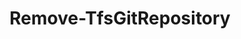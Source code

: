 ﻿---
title: Remove-TfsGitRepository
breadcrumbs: [ "Git" ]
parent: "Git"
description: "Deletes one or more Git repositories from a team project. "
remarks: 
parameterSets: 
  "_All_": [ Collection, Force, Project, Repository ] 
  "__AllParameterSets":  
    Repository: 
      type: "object"  
      position: "0"  
      required: true  
    Collection: 
      type: "object"  
    Force: 
      type: "SwitchParameter"  
    Project: 
      type: "object" 
parameters: 
  - name: "Repository" 
    description: "Specifies the repository to be deleted. Value can be the name or ID of a Git repository, as well as a Microsoft.TeamFoundation.SourceControl.WebApi.GitRepository object representing a Git repository. " 
    required: true 
    globbing: false 
    pipelineInput: "true (ByValue)" 
    position: 0 
    type: "object" 
    aliases: [ Name ] 
  - name: "Name" 
    description: "Specifies the repository to be deleted. Value can be the name or ID of a Git repository, as well as a Microsoft.TeamFoundation.SourceControl.WebApi.GitRepository object representing a Git repository. This is an alias of the Repository parameter." 
    required: true 
    globbing: false 
    pipelineInput: "true (ByValue)" 
    position: 0 
    type: "object" 
    aliases: [ Name ] 
  - name: "Force" 
    description: "Forces the exclusion of the item. When omitted, the command prompts for confirmation prior to deleting the item. " 
    globbing: false 
    type: "SwitchParameter" 
    defaultValue: "False" 
  - name: "Project" 
    description: "Specifies the name of the Team Project, its ID (a GUID), or a Microsoft.TeamFoundation.Core.WebApi.TeamProject object to connect to. When omitted, it defaults to the connection set by Connect-TfsTeamProject (if any). For more details, see the Get-TfsTeamProject cmdlet. " 
    globbing: false 
    type: "object" 
  - name: "Collection" 
    description: "Specifies the URL to the Team Project Collection or Azure DevOps Organization to connect to, a TfsTeamProjectCollection object (Windows PowerShell only), or a VssConnection object. You can also connect to an Azure DevOps Services organizations by simply providing its name instead of the full URL. For more details, see the Get-TfsTeamProjectCollection cmdlet. When omitted, it defaults to the connection set by Connect-TfsTeamProjectCollection (if any). " 
    globbing: false 
    type: "object"
inputs: 
  - type: "System.Object" 
    description: "Specifies the repository to be deleted. Value can be the name or ID of a Git repository, as well as a Microsoft.TeamFoundation.SourceControl.WebApi.GitRepository object representing a Git repository. "
outputs: 
notes: 
relatedLinks: 
  - text: "Online Version:" 
    uri: "https://tfscmdlets.dev/docs/cmdlets/Git/Remove-TfsGitRepository"
aliases: 
examples: 
---
